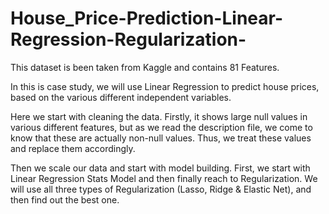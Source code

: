 # House_Price-Prediction-Linear-Regression-Regularization-

This dataset is been taken from Kaggle and contains 81 Features.

In this is case study, we will use Linear Regression to predict house prices, based on the various different independent variables.

Here we start with cleaning the data. Firstly, it shows large null values in various different features, but as we read the description file, we come to know that these are actually non-null values.
Thus, we treat these values and replace them accordingly.

Then we scale our data and start with model building. First, we start with Linear Regression Stats Model and then finally reach to Regularization.
We will use all three types of Regularization (Lasso, Ridge & Elastic Net), and then find out the best one.

